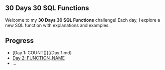 ## 30 Days 30 SQL Functions

Welcome to my **30 Days 30 SQL Functions** challenge! Each day, I explore a new SQL function with explanations and examples.

## Progress
- [Day 1: COUNT()](/Day 1.md)
- [Day 2: FUNCTION_NAME](Day02_FUNCTION_NAME/README.md)
- ...

